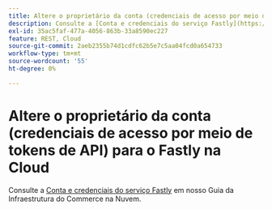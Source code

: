 ```yaml
---
title: Altere o proprietário da conta (credenciais de acesso por meio de tokens de API) para o Fastly na Cloud
description: Consulte a [Conta e credenciais do serviço Fastly](https://experienceleague.adobe.com/en/docs/commerce-cloud-service/user-guide/cdn/fastly#fastly-service-account-and-credentials) em nossa documentação do desenvolvedor.
exl-id: 35ac5faf-477a-4056-863b-33a8590ec227
feature: REST, Cloud
source-git-commit: 2aeb2355b74d1cdfc62b5e7c5aa04fcd0a654733
workflow-type: tm+mt
source-wordcount: '55'
ht-degree: 0%

---
```


# Altere o proprietário da conta (credenciais de acesso por meio de tokens de API) para o Fastly na Cloud

Consulte a [Conta e credenciais do serviço Fastly](https://experienceleague.adobe.com/docs/commerce-cloud-service/user-guide/cdn/setup-fastly/fastly-configuration.html?lang=en#test-fastly-credentials) em nosso Guia da Infraestrutura do Commerce na Nuvem.

